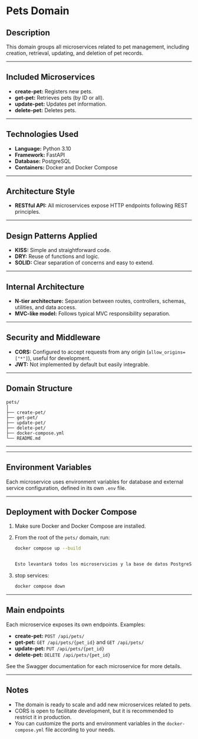 # Pets Domain

## Description  
This domain groups all microservices related to pet management, including creation, retrieval, updating, and deletion of pet records.

---

## Included Microservices

- **create-pet:** Registers new pets.  
- **get-pet:** Retrieves pets (by ID or all).  
- **update-pet:** Updates pet information.  
- **delete-pet:** Deletes pets.

---

## Technologies Used

- **Language:** Python 3.10  
- **Framework:** FastAPI  
- **Database:** PostgreSQL  
- **Containers:** Docker and Docker Compose

---

## Architecture Style

- **RESTful API:** All microservices expose HTTP endpoints following REST principles.

---

## Design Patterns Applied

- **KISS:** Simple and straightforward code.  
- **DRY:** Reuse of functions and logic.  
- **SOLID:** Clear separation of concerns and easy to extend.

---

## Internal Architecture

- **N-tier architecture:** Separation between routes, controllers, schemas, utilities, and data access.  
- **MVC-like model:** Follows typical MVC responsibility separation.

---

## Security and Middleware

- **CORS:** Configured to accept requests from any origin (`allow_origins=["*"]`), useful for development.  
- **JWT:** Not implemented by default but easily integrable.

---

## Domain Structure


```
pets/
│
├── create-pet/
├── get-pet/
├── update-pet/
├── delete-pet/
├── docker-compose.yml
└── README.md
```

---


---

## Environment Variables

Each microservice uses environment variables for database and external service configuration, defined in its own `.env` file.

---

## Deployment with Docker Compose

1. Make sure Docker and Docker Compose are installed.  
2. From the root of the `pets/` domain, run:

   ```sh
   docker compose up --build


   Esto levantará todos los microservicios y la base de datos PostgreSQL definidos en el archivo `docker-compose.yml`.

3. stop services:

   ```sh
   docker compose down
   ```

---

## Main endpoints

Each microservice exposes its own endpoints. Examples:

- **create-pet:** `POST /api/pets/`
- **get-pet:** `GET /api/pets/{pet_id}` and `GET /api/pets/`
- **update-pet:** `PUT /api/pets/{pet_id}`
- **delete-pet:** `DELETE /api/pets/{pet_id}`

See the Swagger documentation for each microservice for more details.

---

## Notes

- The domain is ready to scale and add new microservices related to pets.
- CORS is open to facilitate development, but it is recommended to restrict it in production.
- You can customize the ports and environment variables in the `docker-compose.yml` file according to your needs.